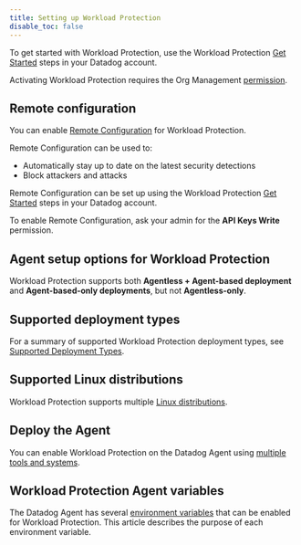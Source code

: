 ```yaml
---
title: Setting up Workload Protection
disable_toc: false
---
```


To get started with Workload Protection, use the Workload Protection [Get Started][1] steps in your Datadog account.

<div class="alert alert-info">Activating Workload Protection requires the Org Management <a href="https://docs.datadoghq.com/account_management/rbac/permissions/">permission</a>.</div>


## Remote configuration

You can enable [Remote Configuration][3] for Workload Protection. 

Remote Configuration can be used to:
- Automatically stay up to date on the latest security detections
- Block attackers and attacks

Remote Configuration can be set up using the Workload Protection [Get Started][1] steps in your Datadog account.

<div class="alert alert-info">To enable Remote Configuration, ask your admin for the <strong>API Keys Write</strong> permission.</div>

## Agent setup options for Workload Protection

Workload Protection supports both **Agentless + Agent-based deployment** and **Agent-based-only deployments**, but not **Agentless-only**.

## Supported deployment types

For a summary of supported Workload Protection deployment types, see [Supported Deployment Types][4].

## Supported Linux distributions

Workload Protection supports multiple [Linux distributions][5].

## Deploy the Agent

You can enable Workload Protection on the Datadog Agent using [multiple tools and systems][6].

## Workload Protection Agent variables

The Datadog Agent has several [environment variables][7] that can be enabled for Workload Protection. This article describes the purpose of each environment variable.

[1]: https://app.datadoghq.com/security/workload-protection/onboarding
[2]: /account_management/rbac/permissions/
[3]: /agent/remote_config/?tab=configurationyamlfile
[4]: /security/workload_protection/setup/supported_deployment_types
[5]: /security/workload_protection/supported_linux_distributions
[6]: /security/workload_protection/setup/agent
[7]: /security/workload_protection/setup/agent_variables